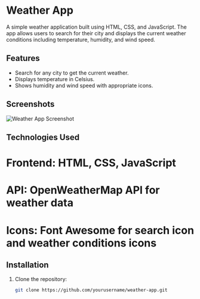 # Weather App

A simple weather application built using HTML, CSS, and JavaScript. The app allows users to search for their city and displays the current weather conditions including temperature, humidity, and wind speed.

## Features

- Search for any city to get the current weather.
- Displays temperature in Celsius.
- Shows humidity and wind speed with appropriate icons.

## Screenshots

![Weather App Screenshot](weatherapp-sc)

## Technologies Used
# Frontend: HTML, CSS, JavaScript
# API: OpenWeatherMap API for weather data
# Icons: Font Awesome for search icon and weather conditions icons

## Installation

1. Clone the repository:

   ```bash
   git clone https://github.com/yourusername/weather-app.git
